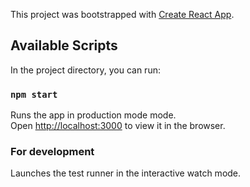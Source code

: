 This project was bootstrapped with [Create React App](https://github.com/facebook/create-react-app).

## Available Scripts

In the project directory, you can run:

### `npm start`
Runs the app in production mode mode.<br>
Open [http://localhost:3000](http://localhost:3000) to view it in the browser.

### For development
Launches the test runner in the interactive watch mode.<br>
